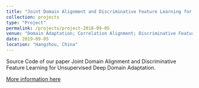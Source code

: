 ```yaml
---
title: "Joint Domain Alignment and Discriminative Feature Learning for Unsupervised Deep Domain Adaptation"
collection: projects
type: "Project"
permalink: /projects/project-2018-09-05
venue: "Domain Adaptation; Correlation Alignment; Discriminative Feature Learning"
date: 2019-09-05
location: "Hangzhou, China"
---
```

Source Code of our paper Joint Domain Alignment and Discriminative Feature Learning for Unsupervised Deep Domain Adaptation.

[More information here](https://github.com/chenchao666/JDDA-Master)
